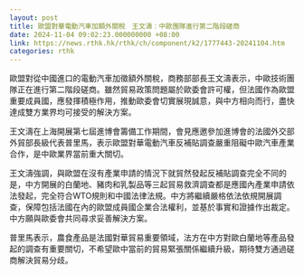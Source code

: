 ```yaml
---
layout: post
title: 歐盟對華電動汽車加額外關稅　王文濤︰中歐團隊進行第二階段磋商
date: 2024-11-04 09:02:23.000000000 +08:00
link: https://news.rthk.hk/rthk/ch/component/k2/1777443-20241104.htm
categories: rthk
---
```


歐盟對從中國進口的電動汽車加徵額外關稅，商務部部長王文濤表示，中歐技術團隊正在進行第二階段磋商。雖然貿易政策問題屬於歐委會許可權，但法國作為歐盟重要成員國，應發揮積極作用，推動歐委會切實展現誠意，與中方相向而行，盡快達成雙方業界均可接受的解決方案。

王文濤在上海開展第七屆進博會籌備工作期間，會見應邀參加進博會的法國外交部外貿部長級代表普里馬，表示歐盟對華電動汽車反補貼調查嚴重阻礙中歐汽車產業合作，是中歐業界當前重大關切。

王文濤強調，與歐盟在沒有產業申請的情況下就貿然發起反補貼調查完全不同的是，中方開展的白蘭地、豬肉和乳製品等三起貿易救濟調查都是應國內產業申請依法發起，完全符合WTO規則和中國法律法規。中方將繼續嚴格依法依規開展調查，保障包括法國在內的歐盟成員國企業合法權利，並基於事實和證據作出裁定。中方願與歐委會共同尋求妥善解決方案。

普里馬表示，農食產品是法國對華貿易重要領域，法方在中方對歐白蘭地等產品發起的調查有重要關切，不希望歐中當前的貿易緊張關係繼續升級，期待雙方通過磋商解決貿易分歧。
